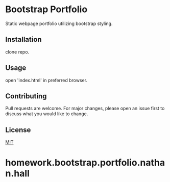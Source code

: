 # Bootstrap Portfolio

Static webpage portfolio utilizing bootstrap styling.

## Installation

clone repo.

## Usage

open 'index.html' in preferred browser.

## Contributing
Pull requests are welcome. For major changes, please open an issue first to discuss what you would like to change.

## License
[MIT](https://choosealicense.com/licenses/mit/)

# homework.bootstrap.portfolio.nathan.hall

